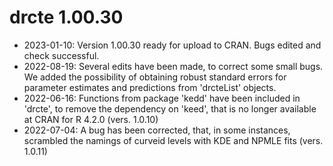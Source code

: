 # drcte 1.00.30

* 2023-01-10: Version 1.00.30 ready for upload to CRAN. Bugs edited and check successful.
* 2022-08-19: Several edits have been made, to correct some small bugs. We added the possibility of obtaining robust standard errors for parameter estimates and predictions from 'drcteList' objects.
* 2022-06-16: Functions from package 'kedd' have been included in 'drcte', to remove the dependency on 'keed', that is no longer available at CRAN for R 4.2.0 (vers. 1.0.10)
* 2022-07-04: A bug has been corrected, that, in some instances, scrambled the namings of curveid levels with KDE and NPMLE fits (vers. 1.0.11)
